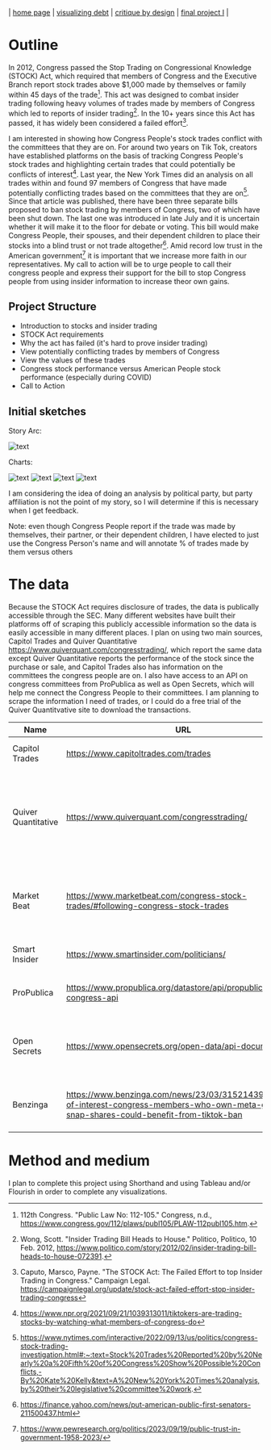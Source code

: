 | [home page]() | [visualizing debt]() | [critique by design]() | [final project I]() |

# Outline
In 2012, Congress passed the Stop Trading on Congressional Knowledge (STOCK) Act, which required that members of Congress and the Executive Branch report stock trades above $1,000 made by themselves or family within 45 days of the trade[^1]. This act was designed to combat insider trading following heavy volumes of trades made by members of Congress which led to reports of insider trading[^2]. In the 10+ years since this Act has passed, it has widely been considered a failed effort[^3]. 

I am interested in showing how Congress People's stock trades conflict with the committees that they are on. For around two years on Tik Tok, creators have established platforms on the basis of tracking Congress People's stock trades and highlighting certain trades that could potentially be conflicts of interest[^4]. Last year, the New York Times did an analysis on all trades within and found 97 members of Congress that have made potentially conflicting trades based on the committees that they are on[^5]. Since that article was published, there have been three separate bills proposed to ban stock trading by members of Congress, two of which have been shut down. The last one was introduced in late July and it is uncertain whether it will make it to the floor for debate or voting. This bill would make Congress People, their spouses, and their dependent children to place their stocks into a blind trust or not trade altogether[^6]. Amid record low trust in the American government[^7] it is important that we increase more faith in our representatives. My call to action will be to urge people to call their congress people and express their support for the bill to stop Congress people from using insider information to increase theor own gains. 

[^1]: 112th Congress. "Public Law No: 112-105." Congress, n.d., https://www.congress.gov/112/plaws/publ105/PLAW-112publ105.htm.
[^2]: Wong, Scott. "Insider Trading Bill Heads to House." Politico, Politico, 10 Feb. 2012, https://www.politico.com/story/2012/02/insider-trading-bill-heads-to-house-072391.
[^3]: Caputo, Marsco, Payne. "The STOCK Act: The Failed Effort to top Insider Trading in Congress." Campaign Legal. https://campaignlegal.org/update/stock-act-failed-effort-stop-insider-trading-congress
[^4]: https://www.npr.org/2021/09/21/1039313011/tiktokers-are-trading-stocks-by-watching-what-members-of-congress-do
[^5]: https://www.nytimes.com/interactive/2022/09/13/us/politics/congress-stock-trading-investigation.html#:~:text=Stock%20Trades%20Reported%20by%20Nearly%20a%20Fifth%20of%20Congress%20Show%20Possible%20Conflicts,-By%20Kate%20Kelly&text=A%20New%20York%20Times%20analysis,by%20their%20legislative%20committee%20work.
[^6]: https://finance.yahoo.com/news/put-american-public-first-senators-211500437.html
[^7]: https://www.pewresearch.org/politics/2023/09/19/public-trust-in-government-1958-2023/

## Project Structure
- Introduction to stocks and insider trading
- STOCK Act requirements
- Why the act has failed (it's hard to prove insider trading)
- View potentially conflicting trades by members of Congress
- View the values of these trades
- Congress stock performance versus American People stock performance (especially during COVID)
- Call to Action

## Initial sketches

Story Arc: 

![text](Sketch1.png)

Charts:

![text](Sketch2.png)
![text](Sketch3.png)
![text](Sketch4.png)
![text](Sketch5.png)

I am considering the idea of doing an analysis by political party, but party affiliation is not the point of my story, so I will determine if this is necessary when I get feedback.

Note: even though Congress People report if the trade was made by themselves, their partner, or their dependent children, I have elected to just use the Congress Person's name and will annotate % of trades made by them versus others

# The data
Because the STOCK Act requires disclosure of trades, the data is publically accessible through the SEC. Many different websites have built their platforms off of scraping this publicly accessible information so the data is easily accessible in many different places. I plan on using two main sources, Capitol Trades and Quiver Quantitative https://www.quiverquant.com/congresstrading/, which report the same data except Quiver Quantitative reports the performance of the stock since the purchase or sale, and Capitol Trades also has information on the committees the congress people are on. I also have access to an API on congress committees from ProPublica as well as Open Secrets, which will help me connect the Congress People to their committees. I am planning to scrape the information I need of trades, or I could do a free trial of the Quiver Quantitvative site to download the transactions. 


| Name | URL | Description |
|------|-----|-------------|
| Capitol Trades | https://www.capitoltrades.com/trades | Details of trades by politicians  |
| Quiver Quantitative  | https://www.quiverquant.com/congresstrading/    |  Details of trades by politicians (includes performance of the stock since purchase or sale) |
| Market Beat  |  https://www.marketbeat.com/congress-stock-trades/#following-congress-stock-trades   |   Details of trades by politicians (includes price of stock after trade)         |
| Smart Insider | https://www.smartinsider.com/politicians/  |  Details of trades by politicians |
| ProPublica | https://www.propublica.org/datastore/api/propublica-congress-api | API to get committees by member of Congress |
| Open Secrets | https://www.opensecrets.org/open-data/api-documentation | Many different APIs to get information on different committees |
|  Benzinga  |  https://www.benzinga.com/news/23/03/31521439/conflict-of-interest-congress-members-who-own-meta-goog-snap-shares-could-benefit-from-tiktok-ban   |   Anecdotal evidence of optential insider trading |


# Method and medium
I plan to complete this project using Shorthand and using Tableau and/or Flourish in order to complete any visualizations. 
